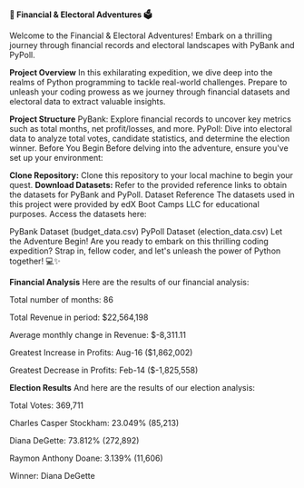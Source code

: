 **🚀 Financial & Electoral Adventures 🗳️**

Welcome to the Financial & Electoral Adventures! Embark on a thrilling journey through financial records and electoral landscapes with PyBank and PyPoll.

**Project Overview**
In this exhilarating expedition, we dive deep into the realms of Python programming to tackle real-world challenges. Prepare to unleash your coding prowess as we journey through financial datasets and electoral data to extract valuable insights.

**Project Structure**
PyBank: Explore financial records to uncover key metrics such as total months, net profit/losses, and more.
PyPoll: Dive into electoral data to analyze total votes, candidate statistics, and determine the election winner.
Before You Begin
Before delving into the adventure, ensure you've set up your environment:

**Clone Repository:** Clone this repository to your local machine to begin your quest.
**Download Datasets:** Refer to the provided reference links to obtain the datasets for PyBank and PyPoll.
Dataset Reference
The datasets used in this project were provided by edX Boot Camps LLC for educational purposes. Access the datasets here:

PyBank Dataset (budget_data.csv)
PyPoll Dataset (election_data.csv)
Let the Adventure Begin!
Are you ready to embark on this thrilling coding expedition? Strap in, fellow coder, and let's unleash the power of Python together! 💻✨

**Financial Analysis**
Here are the results of our financial analysis:

Total number of months: 86

Total Revenue in period: $22,564,198

Average monthly change in Revenue: $-8,311.11

Greatest Increase in Profits: Aug-16 ($1,862,002)

Greatest Decrease in Profits: Feb-14 ($-1,825,558)

**Election Results**
And here are the results of our election analysis:

Total Votes: 369,711

Charles Casper Stockham: 23.049% (85,213)

Diana DeGette: 73.812% (272,892)

Raymon Anthony Doane: 3.139% (11,606)

Winner: Diana DeGette
